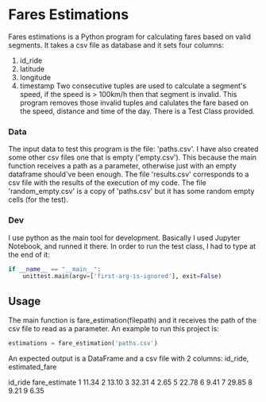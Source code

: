 # Fares Estimations 

Fares estimations is a Python program for calculating fares based on valid segments. 
It takes a csv file as database and it sets four columns: 
1. id_ride
2. latitude
3. longitude
4. timestamp
Two consecutive tuples are used to calculate a segment's speed, if the speed is > 100km/h then that segment is invalid. 
This program removes those invalid tuples and calulates the fare based on the speed, distance and time of the day. 
There is a Test Class provided. 

### Data

The input data to test this program is the file: 'paths.csv'. 
I have also created some other csv files one that is empty ('empty.csv').
This because the main function receives a path as a parameter,
otherwise just with an empty dataframe should've been enough. 
The file 'results.csv' corresponds to a csv file with the results of the execution of my code. 
The file 'random_empty.csv' is a copy of 'paths.csv' but it has some random empty cells (for the test). 


### Dev
I use python as the main tool for development. 
Basically I used Jupyter Notebook, and runned it there. 
In order to run the test class, I had to type at the end of it:
```python
if __name__ == "__main__": 
    unittest.main(argv=['first-arg-is-ignored'], exit=False)
```
## Usage
The main function is fare_estimation(filepath) and it receives the path of the csv file to read as a parameter. 
An example to run this project is: 

```python
estimations = fare_estimation('paths.csv')

```

An expected output is a DataFrame and a csv file with 2 columns: id_ride, estimated_fare

id_ride 	fare_estimate
1 	11.34
2 	13.10
3 	32.31
4 	2.65
5 	22.78
6 	9.41
7 	29.85
8 	9.21
9 	6.35


